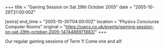 +++
title = "Gaming Session on Sat 29th October 2005"
date = "2005-10-29T21:00:00Z"

[extra]
end_time = "2005-10-30T04:00:00Z"
location = "Physics Concourse Computer Rooms"
original = "https://uwcs.co.uk/events/gaming-session-on-sat-29th-october-2005-1474488971883/"
+++

Our regular gaming sessions of Term 1\! Come one and all\!

